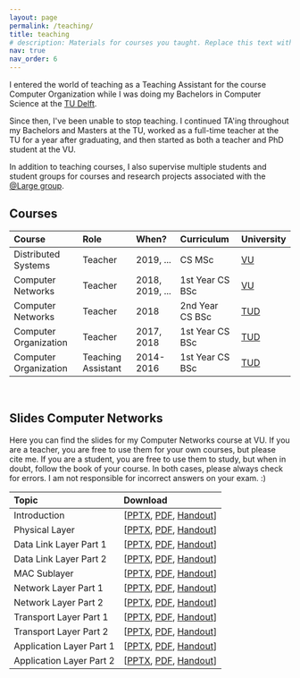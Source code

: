 ```yaml
---
layout: page
permalink: /teaching/
title: teaching
# description: Materials for courses you taught. Replace this text with your description.
nav: true
nav_order: 6
---
```


I entered the world of teaching as a Teaching Assistant for the course Computer Organization while I was doing my Bachelors in Computer Science at the [TU Delft][url-tudelft].

Since then, I've been unable to stop teaching. I continued TA'ing throughout my Bachelors and Masters at the TU, worked as a full-time teacher at the TU for a year after graduating, and then started as both a teacher and PhD student at the VU.

In addition to teaching courses, I also supervise multiple students and student groups for courses and research projects associated with the [@Large group][url-atlarge].

## Courses

| Course                | Role               | When?           | Curriculum      | University         |
| :-------------------- | :----------------- | :-------------- | :-------------- | :----------------- |
| Distributed Systems   | Teacher            | 2019, ...       | CS MSc          | [VU][url-vu]       |
| Computer Networks     | Teacher            | 2018, 2019, ... | 1st Year CS BSc | [VU][url-vu]       |
| Computer Networks     | Teacher            | 2018            | 2nd Year CS BSc | [TUD][url-tudelft] |
| Computer Organization | Teacher            | 2017, 2018      | 1st Year CS BSc | [TUD][url-tudelft] |
| Computer Organization | Teaching Assistant | 2014-2016       | 1st Year CS BSc | [TUD][url-tudelft] |

[url-twitter]: http://www.twitter.com/jdonkervliet
[url-bsc-thesis]: https://repository.tudelft.nl/islandora/object/uuid%3Aaa101139-5fe5-457d-85f5-cf939cfe3868?collection=education
[url-msc-thesis]: https://repository.tudelft.nl/islandora/object/uuid%3A4045d6a2-87ae-4397-8898-8e992fa0652c?collection=education
[url-atlarge]: https://atlarge-research.com/
[url-atlarge-opencraft]: https://atlarge-research.com/opencraft/
[url-atlarge-jdonkervliet]: https://atlarge-research.com/jdonkervliet/
[url-tudelft]: https://www.tudelft.nl/en/
[url-vu]: https://www.vu.nl/en/

[^fn-education]: This content can be, and is, used to entertainment and [educate](https://education.minecraft.net/) people around the world.

<br/>

## Slides Computer Networks

Here you can find the slides for my Computer Networks course at VU.
If you are a teacher, you are free to use them for your own courses,
but please cite me.
If you are a student, you are free to use them to study,
but when in doubt, follow the book of your course.
In both cases, please always check for errors.
I am not responsible for incorrect answers on your exam. :)

| Topic                    | Download                                                                                                                                                                                                                                                                                                                                                                                                          |
| :----------------------- | :---------------------------------------------------------------------------------------------------------------------------------------------------------------------------------------------------------------------------------------------------------------------------------------------------------------------------------------------------------------------------------------------------------------- |
| Introduction             | [[PPTX](/assets/pptx/computer-networks/slides-2024/jdonkervliet-computer-networks-chapter-1-intro-2023-2024.pptx), [PDF](/assets/pdf/computer-networks/slides-2024/jdonkervliet-computer-networks-chapter-1-intro-2023-2024.pdf), [Handout](/assets/pdf/computer-networks/slides-2024/jdonkervliet-computer-networks-chapter-1-intro-2023-2024-6up.pdf)]                                                          |
| Physical Layer           | [[PPTX](/assets/pptx/computer-networks/slides-2024/jdonkervliet-computer-networks-chapter-2-physical-layer-2023-2024.pptx), [PDF](/assets/pdf/computer-networks/slides-2024/jdonkervliet-computer-networks-chapter-2-physical-layer-2023-2024.pdf), [Handout](/assets/pdf/computer-networks/slides-2024/jdonkervliet-computer-networks-chapter-2-physical-layer-2023-2024-6up.pdf)]                               |
| Data Link Layer Part 1   | [[PPTX](/assets/pptx/computer-networks/slides-2024/jdonkervliet-computer-networks-chapter-3-data-link-layer-part-1-2022-2023.pptx), [PDF](/assets/pdf/computer-networks/slides-2024/jdonkervliet-computer-networks-chapter-3-data-link-layer-part-1-2022-2023.pdf), [Handout](/assets/pdf/computer-networks/slides-2024/jdonkervliet-computer-networks-chapter-3-data-link-layer-part-1-2022-2023-6up.pdf)]       |
| Data Link Layer Part 2   | [[PPTX](/assets/pptx/computer-networks/slides-2024/jdonkervliet-computer-networks-chapter-3-data-link-layer-part-2-2023-2024.pptx), [PDF](/assets/pdf/computer-networks/slides-2024/jdonkervliet-computer-networks-chapter-3-data-link-layer-part-2-2023-2024.pdf), [Handout](/assets/pdf/computer-networks/slides-2024/jdonkervliet-computer-networks-chapter-3-data-link-layer-part-2-2023-2024-6up.pdf)]       |
| MAC Sublayer             | [[PPTX](/assets/pptx/computer-networks/slides-2024/jdonkervliet-computer-networks-chapter-4-mac-sublayer-2023-2024.pptx), [PDF](/assets/pdf/computer-networks/slides-2024/jdonkervliet-computer-networks-chapter-4-mac-sublayer-2023-2024.pdf), [Handout](/assets/pdf/computer-networks/slides-2024/jdonkervliet-computer-networks-chapter-4-mac-sublayer-2023-2024-6up.pdf)]                                     |
| Network Layer Part 1     | [[PPTX](/assets/pptx/computer-networks/slides-2024/jdonkervliet-computer-networks-chapter-5-network-layer-part-1-2023-2024.pptx), [PDF](/assets/pdf/computer-networks/slides-2024/jdonkervliet-computer-networks-chapter-5-network-layer-part-1-2023-2024.pdf), [Handout](/assets/pdf/computer-networks/slides-2024/jdonkervliet-computer-networks-chapter-5-network-layer-part-1-2023-2024-6up.pdf)]             |
| Network Layer Part 2     | [[PPTX](/assets/pptx/computer-networks/slides-2024/jdonkervliet-computer-networks-chapter-5-network-layer-part-2-2023-2024.pptx), [PDF](/assets/pdf/computer-networks/slides-2024/jdonkervliet-computer-networks-chapter-5-network-layer-part-2-2023-2024.pdf), [Handout](/assets/pdf/computer-networks/slides-2024/jdonkervliet-computer-networks-chapter-5-network-layer-part-2-2023-2024-6up.pdf)]             |
| Transport Layer Part 1   | [[PPTX](/assets/pptx/computer-networks/slides-2024/jdonkervliet-computer-networks-chapter-6-transport-layer-part-1-2022-2023.pptx), [PDF](/assets/pdf/computer-networks/slides-2024/jdonkervliet-computer-networks-chapter-6-transport-layer-part-1-2022-2023.pdf), [Handout](/assets/pdf/computer-networks/slides-2024/jdonkervliet-computer-networks-chapter-6-transport-layer-part-1-2022-2023-6up.pdf)]       |
| Transport Layer Part 2   | [[PPTX](/assets/pptx/computer-networks/slides-2024/jdonkervliet-computer-networks-chapter-6-transport-layer-part-2-2022-2023.pptx), [PDF](/assets/pdf/computer-networks/slides-2024/jdonkervliet-computer-networks-chapter-6-transport-layer-part-2-2022-2023.pdf), [Handout](/assets/pdf/computer-networks/slides-2024/jdonkervliet-computer-networks-chapter-6-transport-layer-part-2-2022-2023-6up.pdf)]       |
| Application Layer Part 1 | [[PPTX](/assets/pptx/computer-networks/slides-2024/jdonkervliet-computer-networks-chapter-7-application-layer-2023-2024.pptx), [PDF](/assets/pdf/computer-networks/slides-2024/jdonkervliet-computer-networks-chapter-7-application-layer-2023-2024.pdf), [Handout](/assets/pdf/computer-networks/slides-2024/jdonkervliet-computer-networks-chapter-7-application-layer-2023-2024-6up.pdf)]                      |
| Application Layer Part 2 | [[PPTX](/assets/pptx/computer-networks/slides-2024/jdonkervliet-computer-networks-chapter-7-application-layer-part-2-2022-2023.pptx), [PDF](/assets/pdf/computer-networks/slides-2024/jdonkervliet-computer-networks-chapter-7-application-layer-part-2-2022-2023.pdf), [Handout](/assets/pdf/computer-networks/slides-2024/jdonkervliet-computer-networks-chapter-7-application-layer-part-2-2022-2023-6up.pdf)] |
